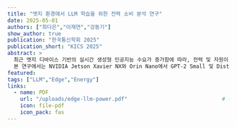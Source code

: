 ```yaml
---
title: "엣지 환경에서 LLM 학습을 위한 전력 소비 분석 연구"
date: 2025-05-01
authors: ["최다은","이재연","강동기"] 
show_author: true 
publication: "한국통신학회 2025"
publication_short: "KICS 2025"
abstract: >
  최근 엣지 디바이스 기반의 실시간 생성형 인공지능 수요가 증가함에 따라, 전력 및 자원이 제한된 환경에서의 온디바이스 파인튜닝 기술이 주목받고있다. 
  본 연구에서는 NVIDIA Jetson Xavier NX와 Orin Nano에서 GPT-2 Small 및 DistilGPT2 모델의 학습을 수행하고, 소요 시간과 에너지소비를측정·분석하였다. 실험 결과는 엣지 환경에서의 에너지 효율적인 LLM 배포 프레임워크 설계에 기여할 수 있을 것으로 기대된다.
featured:
tags: ["LLM","Edge","Energy"]
links:
  - name: PDF
    url: "/uploads/edge-llm-power.pdf"                              # 추후 업로드 경로
    icon: file-pdf
    icon_pack: fas
---
```


